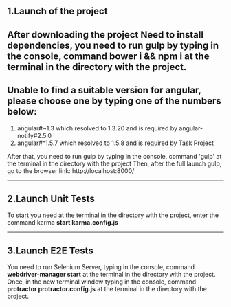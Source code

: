## 1.Launch of the project

After downloading the project
Need to install dependencies, you need to run gulp by typing in the console, command **bower i && npm i**
at the terminal in the directory with the project.
--------------------------

**Unable to find a suitable version for angular, please choose one by typing one of the numbers below:**
--------------------------
1) angular#~1.3 which resolved to 1.3.20 and is required by angular-notify#2.5.0
2) angular#^1.5.7 which resolved to 1.5.8 and is required by Task Project

After that, you need to run gulp by typing in the console, command 'gulp'
at the terminal in the directory with the project
Then, after the full launch gulp, go to the browser link:
http://localhost:8000/

--------------------------

## 2.Launch Unit Tests

To start you need at the terminal in the directory with the project, enter the command
karma **start karma.config.js**

--------------------------

## 3.Launch E2E Tests

You need to run Selenium Server, typing in the console, command **webdriver-manager start**
at the terminal in the directory with the project.
Once, in the new terminal window typing in the console, command **protractor protractor.config.js**
at the terminal in the directory with the project.
